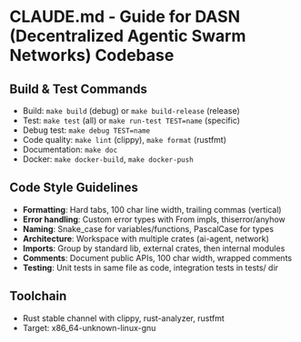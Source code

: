 # CLAUDE.md - Guide for DASN (Decentralized Agentic Swarm Networks) Codebase

## Build & Test Commands
- Build: `make build` (debug) or `make build-release` (release)
- Test: `make test` (all) or `make run-test TEST=name` (specific)
- Debug test: `make debug TEST=name`
- Code quality: `make lint` (clippy), `make format` (rustfmt)
- Documentation: `make doc`
- Docker: `make docker-build`, `make docker-push`

## Code Style Guidelines
- **Formatting**: Hard tabs, 100 char line width, trailing commas (vertical)
- **Error handling**: Custom error types with From impls, thiserror/anyhow
- **Naming**: Snake_case for variables/functions, PascalCase for types
- **Architecture**: Workspace with multiple crates (ai-agent, network)
- **Imports**: Group by standard lib, external crates, then internal modules
- **Comments**: Document public APIs, 100 char width, wrapped comments
- **Testing**: Unit tests in same file as code, integration tests in tests/ dir

## Toolchain
- Rust stable channel with clippy, rust-analyzer, rustfmt
- Target: x86_64-unknown-linux-gnu